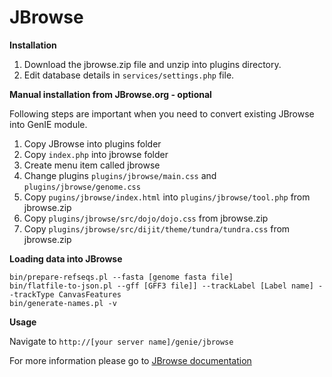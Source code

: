 JBrowse
=====================

**Installation**

1.  Download the jbrowse.zip file and unzip into plugins directory.
2. Edit database details in `services/settings.php` file.   

**Manual installation from JBrowse.org - optional**

Following steps are important when you need to convert existing JBrowse into GenIE module.  
1. Copy JBrowse into plugins folder  
2. Copy `index.php` into jbrowse folder  
3. Create menu item called jbrowse  
4. Change plugins `plugins/jbrowse/main.css` and `plugins/jbrowse/genome.css`   
5. Copy `pugins/jbrowse/index.html` into `plugins/jbrowse/tool.php` from jbrowse.zip  
6. Copy `plugins/jbrowse/src/dojo/dojo.css` from jbrowse.zip  
7. Copy `plugins/jbrowse/src/dijit/theme/tundra/tundra.css` from jbrowse.zip   

**Loading data into JBrowse**

```shell
bin/prepare-refseqs.pl --fasta [genome fasta file]
bin/flatfile-to-json.pl --gff [GFF3 file]] --trackLabel [Label name] --trackType CanvasFeatures
bin/generate-names.pl -v

```

**Usage**

Navigate to `http://[your server name]/genie/jbrowse`

For more information please go to [JBrowse documentation](http://gmod.org/wiki/JBrowse_Configuration_Guide) 
